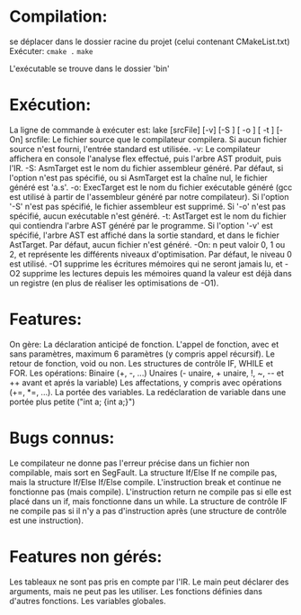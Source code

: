 # Compilation:
se déplacer dans le dossier racine du projet (celui contenant CMakeList.txt)
Exécuter:
    `cmake .`
    `make`
    
L'exécutable <lake> se trouve dans le dossier 'bin'

# Exécution:
La ligne de commande à exécuter est:
lake [srcFile] [-v] [-S <AsmTarget>] [ -o <ExecTarget>] [ -t <AstTarget>] [-On] 
    srcfile:
        Le fichier source que le compilateur compilera. Si aucun fichier source n'est fourni, l'entrée standard est utilisée.
    -v:
        Le compilateur affichera en console l'analyse flex effectué, puis l'arbre AST produit, puis l'IR.
    -S:
        AsmTarget est le nom du fichier assembleur généré. Par défaut, si l'option n'est pas spécifié, ou si AsmTarget est la chaîne nul, le fichier généré est 'a.s'.
    -o:
        ExecTarget est le nom du fichier exécutable généré (gcc est utilisé à partir de l'assembleur généré par notre compilateur). Si l'option '-S' n'est pas spécifié, le fichier assembleur est supprimé. Si '-o' n'est pas spécifié, aucun exécutable n'est généré.
    -t:
        AstTarget est le nom du fichier qui contiendra l'arbre AST généré par le programme. Si l'option '-v' est spécifié, l'arbre AST est affiché dans la sortie standard, et dans le fichier AstTarget. Par défaut, aucun fichier n'est généré.
    -On:
        n peut valoir 0, 1 ou 2, et représente les différents niveaux d'optimisation. Par défaut, le niveau 0 est utilisé. -O1 supprime les écritures mémoires qui ne seront jamais lu, et -O2 supprime les lectures depuis les mémoires quand la valeur est déjà dans un registre (en plus de réaliser les optimisations de -O1).
    
# Features:
On gère:
    La déclaration anticipé de fonction.
    L'appel de fonction, avec et sans paramètres, maximum 6 paramètres (y compris appel récursif).
    Le retour de fonction, void ou non.
    Les structures de contrôle IF, WHILE et FOR.
    Les opérations:
        Binaire (+, -, ...)
        Unaires (- unaire, + unaire, !, ~, -- et ++ avant et aprés la variable)
    Les affectations, y compris avec opérations (+=, *=, ...).
    La portée des variables.
    La redéclaration de variable dans une portée plus petite ("int a; {int a;}")
    

    
# Bugs connus:
Le compilateur ne donne pas l'erreur précise dans un fichier non compilable, mais sort en SegFault.
La structure If/Else If ne compile pas, mais la structure If/Else If/Else compile.
L'instruction break et continue ne fonctionne pas (mais compile).
L'instruction return ne compile pas si elle est placé dans un if, mais fonctionne dans un while.
La structure de contrôle IF ne compile pas si il n'y a pas d'instruction après (une structure de contrôle est une instruction).

# Features non gérés:
Les tableaux ne sont pas pris en compte par l'IR.
Le main peut déclarer des arguments, mais ne peut pas les utiliser.
Les fonctions définies dans d'autres fonctions.
Les variables globales.





